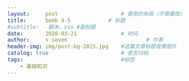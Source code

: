 ```yaml
---
layout:     post   				    # 使用的布局（不需要改）
title:      bomb 4-5			# 标题 
#subtitle:   脚本，xss #副标题
date:       2020-03-21 				# 时间
author:     s-seven 						# 作者
header-img: img/post-bg-2015.jpg 	#这篇文章标题背景图片
catalog: true 						# 是否归档
tags:								#标签
    - 基础知识
---
```


